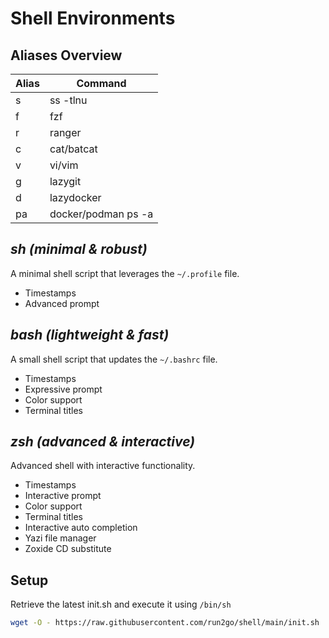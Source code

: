 # Shell Environments

## Aliases Overview
| Alias | Command |
| --- | --- |
| s | ss -tlnu |
| f | fzf |
| r | ranger |
| c | cat/batcat |
| v | vi/vim |
| g | lazygit |
| d | lazydocker |
| pa | docker/podman ps -a |

## _sh (minimal & robust)_
A minimal shell script that leverages the `~/.profile` file.<br>
- Timestamps
- Advanced prompt

## _bash (lightweight & fast)_
A small shell script that updates the `~/.bashrc` file.<br>
- Timestamps
- Expressive prompt
- Color support
- Terminal titles

## _zsh (advanced & interactive)_
Advanced shell with interactive functionality.<br>
- Timestamps
- Interactive prompt
- Color support
- Terminal titles
- Interactive auto completion
- Yazi file manager
- Zoxide CD substitute

## Setup
Retrieve the latest init.sh and execute it using `/bin/sh`
```sh
wget -O - https://raw.githubusercontent.com/run2go/shell/main/init.sh | sh
```
